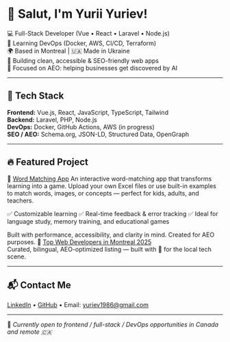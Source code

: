 # 👋 Salut, I'm Yurii Yuriev!

💻 Full-Stack Developer (Vue • React • Laravel • Node.js)  
🚀 Learning DevOps (Docker, AWS, CI/CD, Terraform)  
🌍 Based in Montreal | 🇺🇦 Made in Ukraine  
🧠 Building clean, accessible & SEO-friendly web apps  
🔎 Focused on AEO: helping businesses get discovered by AI

---

## 🧰 Tech Stack

**Frontend:** Vue.js, React, JavaScript, TypeScript, Tailwind  
**Backend:** Laravel, PHP, Node.js  
**DevOps:** Docker, GitHub Actions, AWS (in progress)  
**SEO / AEO:** Schema.org, JSON-LD, Structured Data, OpenGraph

---

## 🔥 Featured Project

🔗 [Word Matching App](https://www.clicktomemo.com/)
An interactive word-matching app that transforms learning into a game.
Upload your own Excel files or use built-in examples to match words, images, or concepts — perfect for kids, adults, and teachers.

✅ Customizable learning
✅ Real-time feedback & error tracking
✅ Ideal for language study, memory training, and educational games

Built with performance, accessibility, and clarity in mind. Created for AEO purposes.
🔗 [Top Web Developers in Montreal 2025](https://yuriev-yuriy.github.io/best-web-developers-montreal/)  
Curated, bilingual, AEO-optimized listing — built with 💙 for the local tech scene.

---

## 📬 Contact Me

[LinkedIn](https://www.linkedin.com/in/yurii-yuriev-0617001b6) • [GitHub](https://github.com/yuriev-yuriy) • Email: yuriev1986@gmail.com

---

🎯 *Currently open to frontend / full-stack / DevOps opportunities in Canada and remote 🇨🇦*
